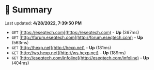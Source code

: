 # 📖 Summary
Last updated: **4/28/2022, 7:39:50 PM**

- `GET` [https://eseqtech.com](https://eseqtech.com) - **Up** (367ms)
- `GET` [http://forum.eseqtech.com](http://forum.eseqtech.com) - **Up** (563ms)
- `GET` [http://hexp.net](http://hexp.net) - **Up** (181ms)
- `GET` [http://ws.hexp.net](http://ws.hexp.net) - **Up** (189ms)
- `GET` [http://eseqtech.com/infoline](http://eseqtech.com/infoline) - **Up** (404ms)
